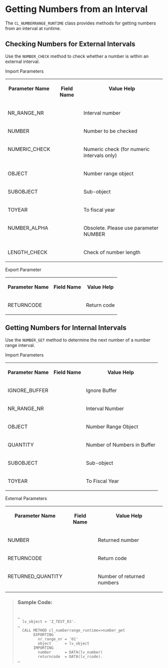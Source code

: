 <!-- loioc9b48a1983ab4c8db00bd3bd8f63632c -->

# Getting Numbers from an Interval

The `CL_NUMBERRANGE_RUNTIME` class provides methods for getting numbers from an interval at runtime.



<a name="loioc9b48a1983ab4c8db00bd3bd8f63632c__section_byp_xhf_gjb"/>

## Checking Numbers for External Intervals

Use the `NUMBER_CHECK` method to check whether a number is within an external interval.

<a name="loioc9b48a1983ab4c8db00bd3bd8f63632c__table_r2b_p3f_gjb"/>Import Parameters


<table>
<tr>
<th valign="top">

Parameter Name



</th>
<th valign="top">

Field Name



</th>
<th valign="top">

Value Help



</th>
</tr>
<tr>
<td valign="top">

NR\_RANGE\_NR



</td>
<td valign="top">

 



</td>
<td valign="top">

Interval number



</td>
</tr>
<tr>
<td valign="top">

NUMBER



</td>
<td valign="top">

 



</td>
<td valign="top">

Number to be checked



</td>
</tr>
<tr>
<td valign="top">

NUMERIC\_CHECK



</td>
<td valign="top">

 



</td>
<td valign="top">

Numeric check \(for numeric intervals only\)



</td>
</tr>
<tr>
<td valign="top">

OBJECT



</td>
<td valign="top">

 



</td>
<td valign="top">

Number range object



</td>
</tr>
<tr>
<td valign="top">

SUBOBJECT



</td>
<td valign="top">

 



</td>
<td valign="top">

Sub-object



</td>
</tr>
<tr>
<td valign="top">

TOYEAR



</td>
<td valign="top">

 



</td>
<td valign="top">

To fiscal year



</td>
</tr>
<tr>
<td valign="top">

NUMBER\_ALPHA



</td>
<td valign="top">

 



</td>
<td valign="top">

Obsolete. Please use parameter NUMBER



</td>
</tr>
<tr>
<td valign="top">

LENGTH\_CHECK



</td>
<td valign="top">

 



</td>
<td valign="top">

Check of number length



</td>
</tr>
</table>

<a name="loioc9b48a1983ab4c8db00bd3bd8f63632c__table_pbb_x3f_gjb"/>Export Parameter


<table>
<tr>
<th valign="top">

Parameter Name



</th>
<th valign="top">

Field Name



</th>
<th valign="top">

Value Help



</th>
</tr>
<tr>
<td valign="top">

RETURNCODE



</td>
<td valign="top">

 



</td>
<td valign="top">

Return code



</td>
</tr>
</table>



<a name="loioc9b48a1983ab4c8db00bd3bd8f63632c__section_ddq_z3f_gjb"/>

## Getting Numbers for Internal Intervals

Use the `NUMBER_GET` method to determine the next number of a number range interval.

<a name="loioc9b48a1983ab4c8db00bd3bd8f63632c__table_hns_fjf_gjb"/>Import Parameters


<table>
<tr>
<th valign="top">

Parameter Name



</th>
<th valign="top">

Field Name



</th>
<th valign="top">

Value Help



</th>
</tr>
<tr>
<td valign="top">

IGNORE\_BUFFER



</td>
<td valign="top">

 



</td>
<td valign="top">

Ignore Buffer



</td>
</tr>
<tr>
<td valign="top">

NR\_RANGE\_NR



</td>
<td valign="top">

 



</td>
<td valign="top">

Interval Number



</td>
</tr>
<tr>
<td valign="top">

OBJECT



</td>
<td valign="top">

 



</td>
<td valign="top">

Number Range Object



</td>
</tr>
<tr>
<td valign="top">

QUANTITY



</td>
<td valign="top">

 



</td>
<td valign="top">

Number of Numbers in Buffer



</td>
</tr>
<tr>
<td valign="top">

SUBOBJECT



</td>
<td valign="top">

 



</td>
<td valign="top">

Sub-object



</td>
</tr>
<tr>
<td valign="top">

TOYEAR



</td>
<td valign="top">

 



</td>
<td valign="top">

To Fiscal Year



</td>
</tr>
</table>

<a name="loioc9b48a1983ab4c8db00bd3bd8f63632c__table_d11_ljf_gjb"/>External Parameters


<table>
<tr>
<th valign="top">

Parameter Name



</th>
<th valign="top">

Field Name



</th>
<th valign="top">

Value Help



</th>
</tr>
<tr>
<td valign="top">

NUMBER



</td>
<td valign="top">

 



</td>
<td valign="top">

Returned number



</td>
</tr>
<tr>
<td valign="top">

RETURNCODE



</td>
<td valign="top">

 



</td>
<td valign="top">

Return code



</td>
</tr>
<tr>
<td valign="top">

RETURNED\_QUANTITY



</td>
<td valign="top">

 



</td>
<td valign="top">

Number of returned numbers



</td>
</tr>
</table>

> ### Sample Code:  
> ```
> 
> …
>   lv_object = 'Z_TEST_03'.
> …
>   CALL METHOD cl_numberrange_runtime=>number_get
>        EXPORTING
>          nr_range_nr = '01'
>          object      = lv_object
>        IMPORTING
>          number      = DATA(lv_number)
>          returncode  = DATA(lv_rcode).
> …
> 
> ```

